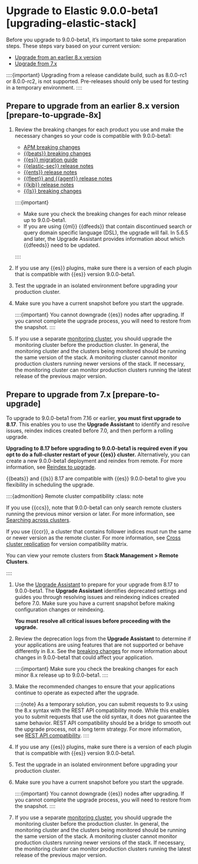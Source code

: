 # Upgrade to Elastic 9.0.0-beta1 [upgrading-elastic-stack]

Before you upgrade to 9.0.0-beta1, it’s important to take some preparation steps. These steps vary based on your current version:

* [Upgrade from an earlier 8.x version](../../../deploy-manage/upgrade/deployment-or-cluster.md#prepare-to-upgrade-8x)
* [Upgrade from 7.x](../../../deploy-manage/upgrade/deployment-or-cluster.md#prepare-to-upgrade)

::::{important}
Upgrading from a release candidate build, such as 8.0.0-rc1 or 8.0.0-rc2, is not supported. Pre-releases should only be used for testing in a temporary environment.
::::



## Prepare to upgrade from an earlier 8.x version [prepare-to-upgrade-8x]

1. Review the breaking changes for each product you use and make the necessary changes so your code is compatible with 9.0.0-beta1:

    * [APM breaking changes](https://www.elastic.co/guide/en/observability/current/apm-breaking.html)
    * [{{beats}} breaking changes](asciidocalypse://docs/beats/docs/release-notes/breaking-changes.md)
    * [{{es}} migration guide](elasticsearch://release-notes/breaking-changes.md)
    * [{{elastic-sec}} release notes](https://www.elastic.co/guide/en/security/current/release-notes.html)
    * [{{ents}} release notes](https://www.elastic.co/guide/en/enterprise-search/current/changelog.html)
    * [{{fleet}} and {{agent}} release notes](asciidocalypse://docs/docs-content/docs/release-notes/fleet.md)
    * [{{kib}} release notes](asciidocalypse://docs/kibana/docs/release-notes/kibana.md)
    * [{{ls}} breaking changes](logstash://release-notes/breaking-changes.md)

    ::::{important}
    * Make sure you check the breaking changes for each minor release up to 9.0.0-beta1.
    * If you are using {{ml}} {{dfeeds}} that contain discontinued search or query domain specific language (DSL), the upgrade will fail. In 5.6.5 and later, the Upgrade Assistant provides information about which {{dfeeds}} need to be updated.

    ::::

2. If you use any {{es}} plugins, make sure there is a version of each plugin that is compatible with {{es}} version 9.0.0-beta1.
3. Test the upgrade in an isolated environment before upgrading your production cluster.
4. Make sure you have a current snapshot before you start the upgrade.

    ::::{important}
    You cannot downgrade {{es}} nodes after upgrading. If you cannot complete the upgrade process, you will need to restore from the snapshot.
    ::::

5. If you use a separate [monitoring cluster](../../../deploy-manage/monitor/stack-monitoring/elasticsearch-monitoring-self-managed.md), you should upgrade the monitoring cluster before the production cluster. In general, the monitoring cluster and the clusters being monitored should be running the same version of the stack. A monitoring cluster cannot monitor production clusters running newer versions of the stack. If necessary, the monitoring cluster can monitor production clusters running the latest release of the previous major version.


## Prepare to upgrade from 7.x [prepare-to-upgrade]

To upgrade to 9.0.0-beta1 from 7.16 or earlier, **you must first upgrade to 8.17**. This enables you to use the **Upgrade Assistant** to identify and resolve issues, reindex indices created before 7.0, and then perform a rolling upgrade.

**Upgrading to 8.17 before upgrading to 9.0.0-beta1 is required even if you opt to do a full-cluster restart of your {{es}} cluster.** Alternatively, you can create a new 9.0.0-beta1 deployment and reindex from remote. For more information, see [Reindex to upgrade](../../../deploy-manage/upgrade/deployment-or-cluster.md#upgrading-reindex).

{{beats}} and {{ls}} 8.17 are compatible with {{es}} 9.0.0-beta1 to give you flexibility in scheduling the upgrade.

::::{admonition} Remote cluster compatibility
:class: note

If you use {{ccs}}, note that 9.0.0-beta1 can only search remote clusters running the previous minor version or later. For more information, see [Searching across clusters](../../../solutions/search/cross-cluster-search.md).

If you use {{ccr}}, a cluster that contains follower indices must run the same or newer version as the remote cluster. For more information, see [Cross cluster replication](../../../deploy-manage/tools/cross-cluster-replication.md) for version compatibility matrix.

You can view your remote clusters from **Stack Management > Remote Clusters**.

::::


1. Use the [Upgrade Assistant](https://www.elastic.co/guide/en/kibana/8.17/upgrade-assistant.html) to prepare for your upgrade from 8.17 to 9.0.0-beta1. The **Upgrade Assistant** identifies deprecated settings and guides you through resolving issues and reindexing indices created before 7.0. Make sure you have a current snapshot before making configuration changes or reindexing.

    **You must resolve all critical issues before proceeding with the upgrade.**

2. Review the deprecation logs from the **Upgrade Assistant** to determine if your applications are using features that are not supported or behave differently in 8.x. See the [breaking changes](https://www.elastic.co/guide/en/elastic-stack/current/elastic-stack-breaking-changes.html) for more information about changes in 9.0.0-beta1 that could affect your application.

    ::::{important}
    Make sure you check the breaking changes for each minor 8.x release up to 9.0.0-beta1.
    ::::

3. Make the recommended changes to ensure that your applications continue to operate as expected after the upgrade.

    ::::{note}
    As a temporary solution, you can submit requests to 9.x using the 8.x syntax with the REST API compatibility mode. While this enables you to submit requests that use the old syntax, it does not guarantee the same behavior. REST API compatibility should be a bridge to smooth out the upgrade process, not a long term strategy. For more information, see [REST API compatibility](elasticsearch://reference/elasticsearch/rest-apis/compatibility.md).
    ::::

4. If you use any {{es}} plugins, make sure there is a version of each plugin that is compatible with {{es}} version 9.0.0-beta1.
5. Test the upgrade in an isolated environment before upgrading your production cluster.
6. Make sure you have a current snapshot before you start the upgrade.

    ::::{important}
    You cannot downgrade {{es}} nodes after upgrading. If you cannot complete the upgrade process, you will need to restore from the snapshot.
    ::::

7. If you use a separate [monitoring cluster](../../../deploy-manage/monitor/stack-monitoring/elasticsearch-monitoring-self-managed.md), you should upgrade the monitoring cluster before the production cluster. In general, the monitoring cluster and the clusters being monitored should be running the same version of the stack. A monitoring cluster cannot monitor production clusters running newer versions of the stack. If necessary, the monitoring cluster can monitor production clusters running the latest release of the previous major version.
